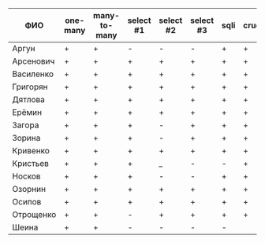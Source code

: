 | **ФИО**     | one-many | many-to-many | select #1 | select #2 | select #3 | sqli | crud | er_diagram | deploy | indexes |
|-------------|----------|--------------|-----------|-----------|-----------|------|------|------------|--------|---------|
| Аргун       | +        | +            | -         | -         | -         | +    | +    | +          | +      | +       |
| Арсенович   | +        | +            | +         | +         | +         | +    | +    | +          | +      | +       |
| Василенко   | +        | +            | +         | +         | +         | +    | +    | +          | +      | +       |
| Григорян    | +        | +            | +         | +         | +         | +    | +    | +          | +      | +       |
| Дятлова     | +        | +            | +         | +         | +         | +    | +    | +          | +      | +       |
| Ерёмин      | +        | +            | +         | +         | +         | +    | +    | +          | +      | +       |
| Загора      | +        | +            | +         | -         | +         | +    | +    | +          | +      | +       |
| Зорина      | +        | +            | +         | -         | +         | +    | +    | +          | +      | +       |
| Кривенко    | +        | +            | +         | +         | +         | +    | +    | +          | +      | +       |
| Кристьев    | +        | +            | +         | _         | -         | -    | +    | +          | +      |         |
| Носков      | +        | +            | +         | -         | -         | +    | +    | +          | +      | +       |
| Озорнин     | +        | +            | +         | +         | +         | +    | +    | +          | +      | +       |
| Осипов      | +        | +            | +         | +         | +         | +    | +    | +          | +      | +       |
| Отрощенко   | +        | +            | -         | +         | +         | +    | +    | +          | +      | +       |
| Шеина       | +        | +            | -         | -         | -         | -    |      |            |        |         |
